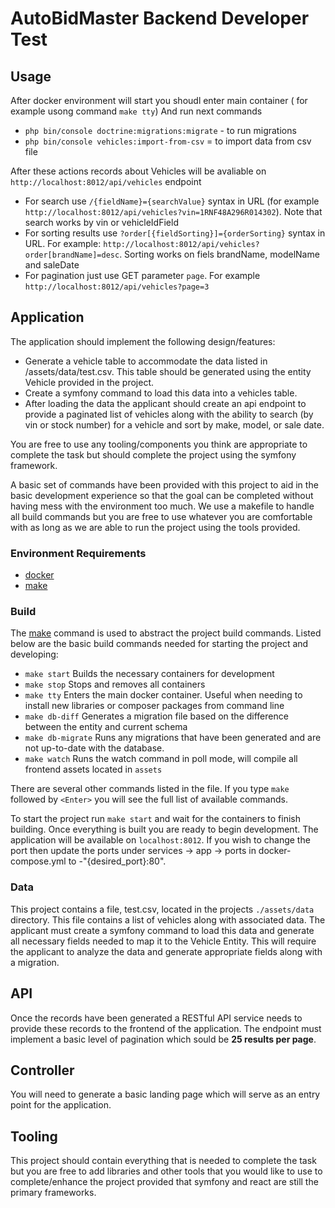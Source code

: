 # AutoBidMaster Backend Developer Test

## Usage
After docker environment will start you shoudl enter main container ( for example usong command `make tty`)
And run next commands
 - `php bin/console doctrine:migrations:migrate` - to run migrations
 - `php bin/console vehicles:import-from-csv` = to import data from csv file

After these actions records about Vehicles will be avaliable on `http://localhost:8012/api/vehicles` endpoint
 - For search use `/{fieldName}={searchValue}` syntax in URL (for example `http://localhost:8012/api/vehicles?vin=1RNF48A296R014302`). Note that search works by vin or vehicleIdField
 - For sorting results use `?order[{fieldSorting}]={orderSorting}` syntax in URL. For example: `http://localhost:8012/api/vehicles?order[brandName]=desc`. Sorting works on fiels brandName, modelName and saleDate
 - For pagination just use GET parameter `page`. For example `http://localhost:8012/api/vehicles?page=3`

## Application
The application should implement the following design/features:  
  - Generate a vehicle table to accommodate the data listed in /assets/data/test.csv.  This table should be generated using
    the entity Vehicle provided in the project.
  - Create a symfony command to load this data into a vehicles table.
  - After loading the data the applicant should create an api endpoint to provide a paginated list of vehicles along with
    the ability to search (by vin or stock number) for a vehicle and sort by make, model, or sale date.

You are free to use any tooling/components you think are appropriate to complete the task but should complete the project
using the symfony framework.

A basic set of commands have been provided with this project to aid in the basic development experience so that the goal
can be completed without having mess with the environment too much.  We use a makefile to handle all build commands but
you are free to use whatever you are comfortable with as long as we are able to run the project using the tools provided.

### Environment Requirements
 - [docker](https://www.docker.com/products/docker-desktop)
 - [make](https://www.gnu.org/software/make/manual/html_node/Options-Summary.html)

### Build
The [make](https://www.gnu.org/software/make/manual/html_node/Options-Summary.html) command is used to abstract the project
build commands.  Listed below are the basic build commands needed for starting the project and developing:

 - `make start` Builds the necessary containers for development
 - `make stop` Stops and removes all containers
 - `make tty` Enters the main docker container.  Useful when needing to install new libraries or composer packages from command line
 - `make db-diff` Generates a migration file based on the difference between the entity and current schema
 - `make db-migrate` Runs any migrations that have been generated and are not up-to-date with the database.
 - `make watch` Runs the watch command in poll mode, will compile all frontend assets located in `assets`

There are several other commands listed in the file.  If you type `make` followed by `<Enter>` you will see the full list
of available commands.

To start the project run `make start` and wait for the containers to finish building.  Once everything is built you are ready
to begin development.  The application will be available on `localhost:8012`.  If you wish to change the port then update the
ports under services -> app -> ports in docker-compose.yml to -"{desired_port}:80".

### Data
This project contains a file, test.csv, located in the projects `./assets/data` directory.  This file contains a list of vehicles
along with associated data.  The applicant must create a symfony command to load this data and generate all necessary fields 
needed to map it to the Vehicle Entity.  This will require the applicant to analyze the data and generate appropriate fields
along with a migration.

## API
Once the records have been generated a RESTful API service needs to provide these records to the frontend of the application.
The endpoint must implement a basic level of pagination which sould be **25 results per page**.

## Controller
You will need to generate a basic landing page which will serve as an entry point for the application. 


## Tooling
This project should contain everything that is needed to complete the task but you are free to add libraries and other
tools that you would like to use to complete/enhance the project provided that symfony and react are still the primary frameworks.

